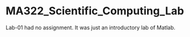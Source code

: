 # MA322_Scientific_Computing_Lab
Lab-01 had no assignment. It was just an introductory lab of Matlab.